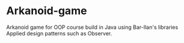 ﻿# Arkanoid-game
Arkanoid game for OOP course build in Java using Bar-Ilan's libraries
Applied design patterns such as Observer.
